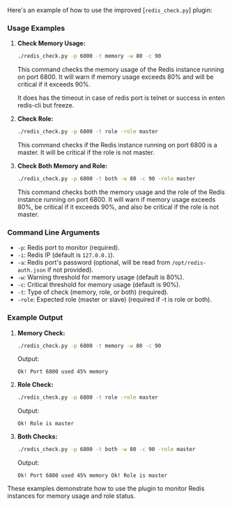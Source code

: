 Here's an example of how to use the improved [`redis_check.py`] plugin:

### Usage Examples

1. **Check Memory Usage:**
   ```sh
   ./redis_check.py -p 6800 -t memory -w 80 -c 90
   ```

   This command checks the memory usage of the Redis instance running on port 6800. It will warn if memory usage exceeds 80% and will be critical if it exceeds 90%.

   It does has the timeout in case of redis port is telnet or success in enten redis-cli but freeze.

2. **Check Role:**
   ```sh
   ./redis_check.py -p 6800 -t role -role master
   ```

   This command checks if the Redis instance running on port 6800 is a master. It will be critical if the role is not master.

3. **Check Both Memory and Role:**
   ```sh
   ./redis_check.py -p 6800 -t both -w 80 -c 90 -role master
   ```

   This command checks both the memory usage and the role of the Redis instance running on port 6800. It will warn if memory usage exceeds 80%, be critical if it exceeds 90%, and also be critical if the role is not master.

### Command Line Arguments

- `-p`: Redis port to monitor (required).
- `-i`: Redis IP (default is `127.0.0.1`).
- `-a`: Redis port's password (optional, will be read from `/opt/redis-auth.json` if not provided).
- `-w`: Warning threshold for memory usage (default is 80%).
- `-c`: Critical threshold for memory usage (default is 90%).
- `-t`: Type of check (memory, role, or both) (required).
- `-role`: Expected role (master or slave) (required if -t is role or both).

### Example Output

1. **Memory Check:**
   ```sh
   ./redis_check.py -p 6800 -t memory -w 80 -c 90
   ```

   Output:
   ```
   Ok! Port 6800 used 45% memory
   ```

2. **Role Check:**
   ```sh
   ./redis_check.py -p 6800 -t role -role master
   ```

   Output:
   ```
   Ok! Role is master
   ```

3. **Both Checks:**
   ```sh
   ./redis_check.py -p 6800 -t both -w 80 -c 90 -role master
   ```

   Output:
   ```
   Ok! Port 6800 used 45% memory Ok! Role is master
   ```

These examples demonstrate how to use the plugin to monitor Redis instances for memory usage and role status.